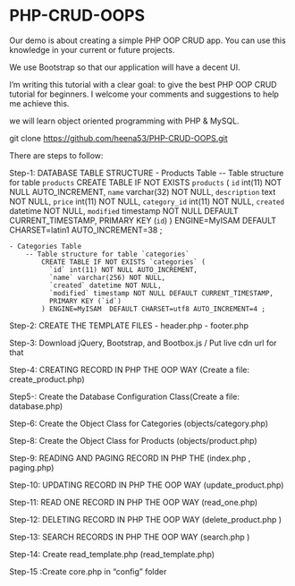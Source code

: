 # PHP-CRUD-OOPS

Our demo is about creating a simple PHP OOP CRUD app. You can use this knowledge in your current or future projects.

We use Bootstrap so that our application will have a decent UI.

I’m writing this tutorial with a clear goal: to give the best PHP OOP CRUD tutorial for beginners. I welcome your comments and suggestions to help me achieve this.

we will learn object oriented programming with PHP & MySQL.

git clone https://github.com/heena53/PHP-CRUD-OOPS.git

There are steps to follow:

Step-1: DATABASE TABLE STRUCTURE
	- Products Table
		-- Table structure for table `products`
			CREATE TABLE IF NOT EXISTS `products` (
			  `id` int(11) NOT NULL AUTO_INCREMENT,
			  `name` varchar(32) NOT NULL,
			  `description` text NOT NULL,
			  `price` int(11) NOT NULL,
			  `category_id` int(11) NOT NULL,
			  `created` datetime NOT NULL,
			  `modified` timestamp NOT NULL DEFAULT CURRENT_TIMESTAMP,
			  PRIMARY KEY (`id`)
			) ENGINE=MyISAM  DEFAULT CHARSET=latin1 AUTO_INCREMENT=38 ;


	- Categories Table
		-- Table structure for table `categories`
			CREATE TABLE IF NOT EXISTS `categories` (
			  `id` int(11) NOT NULL AUTO_INCREMENT,
			  `name` varchar(256) NOT NULL,
			  `created` datetime NOT NULL,
			  `modified` timestamp NOT NULL DEFAULT CURRENT_TIMESTAMP,
			  PRIMARY KEY (`id`)
			) ENGINE=MyISAM  DEFAULT CHARSET=utf8 AUTO_INCREMENT=4 ;


Step-2: CREATE THE TEMPLATE FILES
		- header.php
		- footer.php

Step-3: Download jQuery, Bootstrap, and Bootbox.js / Put live cdn url for that

Step-4: CREATING RECORD IN PHP THE OOP WAY (Create a file: create_product.php)

Step5-: Create the Database Configuration Class(Create a file: database.php)

Step-6:  Create the Object Class for Categories (objects/category.php)

Step-8: Create the Object Class for Products (objects/product.php)

Step-9: READING AND PAGING RECORD IN PHP THE (index.php , paging.php)

Step-10: UPDATING RECORD IN PHP THE OOP WAY (update_product.php)

Step-11: READ ONE RECORD IN PHP THE OOP WAY (read_one.php)

Step-12: DELETING RECORD IN PHP THE OOP WAY (delete_product.php )

Step-13: SEARCH RECORDS IN PHP THE OOP WAY (search.php )

Step-14: Create read_template.php (read_template.php)

Step-15 :Create core.php in “config” folder



 

